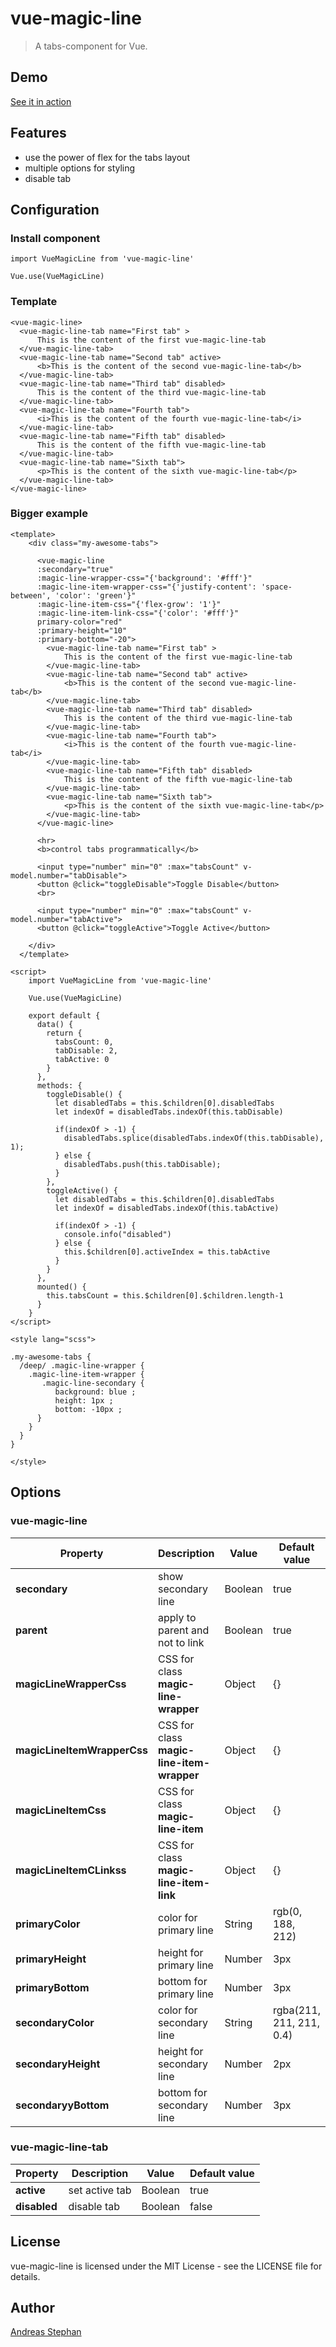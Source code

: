 # vue-magic-line

> A tabs-component for Vue.

## Demo

[See it in action](https://piccard21.github.io/vue-magic-line)
 
## Features

- use the power of flex for the tabs layout
- multiple options for styling
- disable tab


## Configuration


### Install component

``` 
import VueMagicLine from 'vue-magic-line'

Vue.use(VueMagicLine)
``` 


### Template

``` 
<vue-magic-line>
  <vue-magic-line-tab name="First tab" >
      This is the content of the first vue-magic-line-tab
  </vue-magic-line-tab>
  <vue-magic-line-tab name="Second tab" active>
      <b>This is the content of the second vue-magic-line-tab</b>
  </vue-magic-line-tab>
  <vue-magic-line-tab name="Third tab" disabled>
      This is the content of the third vue-magic-line-tab
  </vue-magic-line-tab> 
  <vue-magic-line-tab name="Fourth tab">
      <i>This is the content of the fourth vue-magic-line-tab</i>
  </vue-magic-line-tab>
  <vue-magic-line-tab name="Fifth tab" disabled>
      This is the content of the fifth vue-magic-line-tab
  </vue-magic-line-tab>
  <vue-magic-line-tab name="Sixth tab">
      <p>This is the content of the sixth vue-magic-line-tab</p>
  </vue-magic-line-tab> 
</vue-magic-line> 
``` 


### Bigger example

``` 
<template> 
    <div class="my-awesome-tabs">
      
      <vue-magic-line 
      :secondary="true" 
      :magic-line-wrapper-css="{'background': '#fff'}"  
      :magic-line-item-wrapper-css="{'justify-content': 'space-between', 'color': 'green'}"  
      :magic-line-item-css="{'flex-grow': '1'}"  
      :magic-line-item-link-css="{'color': '#fff'}"  
      primary-color="red" 
      :primary-height="10" 
      :primary-bottom="-20">
        <vue-magic-line-tab name="First tab" >
            This is the content of the first vue-magic-line-tab
        </vue-magic-line-tab>
        <vue-magic-line-tab name="Second tab" active>
            <b>This is the content of the second vue-magic-line-tab</b>
        </vue-magic-line-tab>
        <vue-magic-line-tab name="Third tab" disabled>
            This is the content of the third vue-magic-line-tab
        </vue-magic-line-tab> 
        <vue-magic-line-tab name="Fourth tab">
            <i>This is the content of the fourth vue-magic-line-tab</i>
        </vue-magic-line-tab>
        <vue-magic-line-tab name="Fifth tab" disabled>
            This is the content of the fifth vue-magic-line-tab
        </vue-magic-line-tab>
        <vue-magic-line-tab name="Sixth tab">
            <p>This is the content of the sixth vue-magic-line-tab</p>
        </vue-magic-line-tab> 
      </vue-magic-line> 

      <hr>
      <b>control tabs programmatically</b>

      <input type="number" min="0" :max="tabsCount" v-model.number="tabDisable">
      <button @click="toggleDisable">Toggle Disable</button>
      <br>

      <input type="number" min="0" :max="tabsCount" v-model.number="tabActive">
      <button @click="toggleActive">Toggle Active</button>

    </div>
  </template>

<script> 
    import VueMagicLine from 'vue-magic-line'

    Vue.use(VueMagicLine)

    export default {
      data() {
        return {
          tabsCount: 0,
          tabDisable: 2,
          tabActive: 0
        }
      },
      methods: {
        toggleDisable() {
          let disabledTabs = this.$children[0].disabledTabs
          let indexOf = disabledTabs.indexOf(this.tabDisable)

          if(indexOf > -1) {
            disabledTabs.splice(disabledTabs.indexOf(this.tabDisable), 1); 
          } else {
            disabledTabs.push(this.tabDisable); 
          }
        },
        toggleActive() {
          let disabledTabs = this.$children[0].disabledTabs
          let indexOf = disabledTabs.indexOf(this.tabActive)

          if(indexOf > -1) {
            console.info("disabled")
          } else {
            this.$children[0].activeIndex = this.tabActive
          }
        }
      },
      mounted() {
        this.tabsCount = this.$children[0].$children.length-1
      }
    }
</script>

<style lang="scss"> 

.my-awesome-tabs {
  /deep/ .magic-line-wrapper {
    .magic-line-item-wrapper { 
       .magic-line-secondary {
          background: blue ;
          height: 1px ;
          bottom: -10px ;
      }
    }
  } 
} 

</style>
``` 


## Options

### vue-magic-line

Property | Description | Value | Default value
--- | --- | --- | ---
 **secondary** | show secondary line | Boolean | true
 **parent** | apply to parent and not to link | Boolean | true
 **magicLineWrapperCss** | CSS for  class **magic-line-wrapper**| Object | {}
 **magicLineItemWrapperCss** | CSS for  class **magic-line-item-wrapper**| Object | {}
 **magicLineItemCss** | CSS for  class **magic-line-item**| Object | {}
 **magicLineItemCLinkss** | CSS for  class **magic-line-item-link**| Object | {}
 **primaryColor** | color for primary line| String | rgb(0, 188, 212)
 **primaryHeight** | height for primary line| Number | 3px
 **primaryBottom** | bottom for primary line| Number | 3px
 **secondaryColor** | color for secondary line| String | rgba(211, 211, 211, 0.4)
 **secondaryHeight** | height for secondary line| Number | 2px
 **secondaryyBottom** | bottom for secondary line| Number | 3px


### vue-magic-line-tab

Property | Description | Value | Default value
--- | --- | --- | ---
 **active** | set active tab | Boolean | true
 **disabled** | disable tab | Boolean | false



## License

vue-magic-line is licensed under the MIT License - see the LICENSE file for details.


## Author
[Andreas Stephan](https://cafe-serendipity.com)
